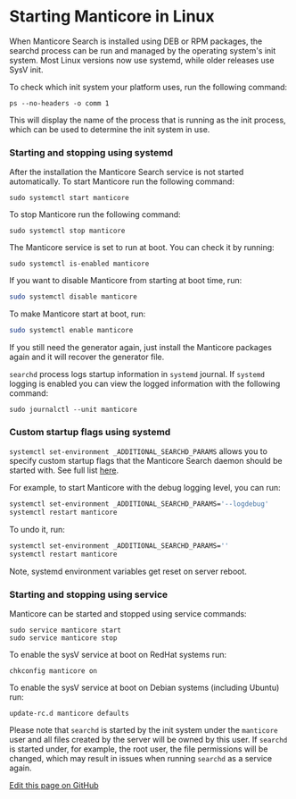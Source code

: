 # Starting Manticore in Linux

When Manticore Search is installed using DEB or RPM packages, the searchd process can be run and managed by the operating system's init system. Most Linux versions now use systemd, while older releases use SysV init.

To check which init system your platform uses, run the following command:

```shell
ps --no-headers -o comm 1
```
This will display the name of the process that is running as the init process, which can be used to determine the init system in use.

### Starting and stopping using systemd

After the installation the Manticore Search service is not started automatically. To start Manticore run the following command:

```shell
sudo systemctl start manticore
```

To stop Manticore run the following command:


```shell
sudo systemctl stop manticore
```

The Manticore service is set to run at boot. You can check it by running:

```shell
sudo systemctl is-enabled manticore
```

If you want to disable Manticore from starting at boot time, run:

```bash
sudo systemctl disable manticore
```

To make Manticore start at boot, run:

```bash
sudo systemctl enable manticore
```

If you still need the generator again, just install the Manticore packages again and it will recover the generator file.

`searchd` process logs startup information in `systemd` journal. If `systemd` logging is enabled you can view the logged information with the following command:

```shell
sudo journalctl --unit manticore
```

### Custom startup flags using systemd

`systemctl set-environment _ADDITIONAL_SEARCHD_PARAMS`  allows you to specify custom startup flags that the Manticore Search daemon should be started with. See full list [here](../Starting_the_server/Manually.md#searchd-command-line-options).

For example, to start Manticore with the debug logging level, you can run:
```bash
systemctl set-environment _ADDITIONAL_SEARCHD_PARAMS='--logdebug'
systemctl restart manticore
```

To undo it, run:
```bash
systemctl set-environment _ADDITIONAL_SEARCHD_PARAMS=''
systemctl restart manticore
```

Note, systemd environment variables get reset on server reboot.

### Starting and stopping using service

Manticore can be started and stopped using service commands:

```shell
sudo service manticore start
sudo service manticore stop
```

To enable the sysV service at boot on RedHat systems run:

```shell
chkconfig manticore on
```

To enable the sysV service at boot on Debian systems (including Ubuntu) run:

```shell
update-rc.d manticore defaults
```

Please note that `searchd` is started by the init system under the `manticore` user and all files created by the server will be owned by this user. If `searchd` is started under, for example, the root user, the file permissions will be changed, which may result in issues when running `searchd` as a service again.

[Edit this page on GitHub](https://github.com/manticoresoftware/manticoresearch/tree/master/manual/Starting_the_server/Linux.md)

<!-- proofread -->
